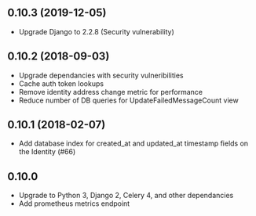 0.10.3 (2019-12-05)
-------------------
- Upgrade Django to 2.2.8 (Security vulnerability)

0.10.2 (2018-09-03)
-------------------
- Upgrade dependancies with security vulneribilities
- Cache auth token lookups
- Remove identity address change metric for performance
- Reduce number of DB queries for UpdateFailedMessageCount view

0.10.1 (2018-02-07)
-------------------
 - Add database index for created_at and updated_at timestamp fields on the
   Identity (#66)

0.10.0
------
 - Upgrade to Python 3, Django 2, Celery 4, and other dependancies
 - Add prometheus metrics endpoint
